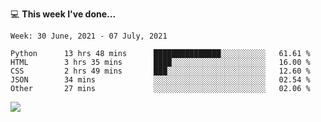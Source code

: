 💻 **This week I've done...**

<!--START_SECTION:waka-->
```text
Week: 30 June, 2021 - 07 July, 2021

Python      13 hrs 48 mins      ███████████████░░░░░░░░░░   61.61 % 
HTML        3 hrs 35 mins       ████░░░░░░░░░░░░░░░░░░░░░   16.00 % 
CSS         2 hrs 49 mins       ███░░░░░░░░░░░░░░░░░░░░░░   12.60 % 
JSON        34 mins             ░░░░░░░░░░░░░░░░░░░░░░░░░   02.54 % 
Other       27 mins             ░░░░░░░░░░░░░░░░░░░░░░░░░   02.06 %
```
<!--END_SECTION:waka-->

![](https://hits.seeyoufarm.com/api/count/incr/badge.svg?url=https%3A%2F%2Fgithub.com%2Fkuanhungchen&count_bg=%2379C83D&title_bg=%23555555&icon=github.svg&icon_color=%23E7E7E7&title=hits&edge_flat=false)
